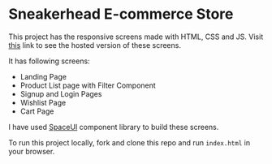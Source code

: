 # Sneakerhead E-commerce Store

This project has the responsive screens made with HTML, CSS and JS. Visit [this](https://keen-pasteur-021d2b.netlify.app/) link to see the hosted version of these screens.

It has following screens:

- Landing Page
- Product List page with Filter Component
- Signup and Login Pages
- Wishlist Page
- Cart Page   

I have used [SpaceUI](https://zen-bartik-5ee75e.netlify.app/) component library to build these screens. 

To run this project locally, fork and clone this repo and run `index.html` in your browser.
